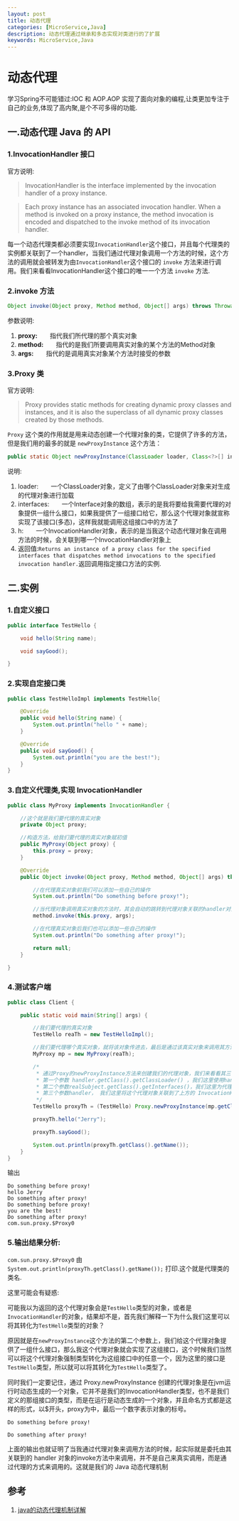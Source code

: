 ```yaml
---
layout: post
title: 动态代理
categories: [MicroService,Java]
description: 动态代理通过继承和多态实现对类进行的了扩展
keywords: MicroService,Java
---
```


# 动态代理
学习Spring不可能错过:IOC 和 AOP.AOP 实现了面向对象的编程,让类更加专注于自己的业务,体现了高内聚,是个不可多得的功能.

## 一.动态代理 Java 的 API

### 1.InvocationHandler 接口
官方说明:

> InvocationHandler is the interface implemented by the invocation handler of a proxy instance. 

> Each proxy instance has an associated invocation handler. When a method is invoked on a proxy instance, the method invocation is encoded and dispatched to the invoke method of its invocation handler.

每一个动态代理类都必须要实现`InvocationHandler`这个接口，并且每个代理类的实例都关联到了一个handler，当我们通过代理对象调用一个方法的时候，这个方法的调用就会被转发为由`InvocationHandler`这个接口的 `invoke` 方法来进行调用。我们来看看InvocationHandler这个接口的唯一一个方法 `invoke` 方法.

### 2.invoke 方法

```java
Object invoke(Object proxy, Method method, Object[] args) throws Throwable
```

参数说明:

1. **proxy:**　　指代我们所代理的那个真实对象
2. **method:**　　指代的是我们所要调用真实对象的某个方法的Method对象
3. **args:**　　指代的是调用真实对象某个方法时接受的参数

### 3.Proxy 类
官方说明:

> Proxy provides static methods for creating dynamic proxy classes and instances, and it is also the superclass of all dynamic proxy classes created by those methods. 

`Proxy` 这个类的作用就是用来动态创建一个代理对象的类，它提供了许多的方法，但是我们用的最多的就是 `newProxyInstance` 这个方法：

```java
public static Object newProxyInstance(ClassLoader loader, Class<?>[] interfaces,  InvocationHandler h)  throws IllegalArgumentException
```

说明:

1. loader:　　一个ClassLoader对象，定义了由哪个ClassLoader对象来对生成的代理对象进行加载
2. interfaces:　　一个Interface对象的数组，表示的是我将要给我需要代理的对象提供一组什么接口，如果我提供了一组接口给它，那么这个代理对象就宣称实现了该接口(多态)，这样我就能调用这组接口中的方法了
3. h:　　一个InvocationHandler对象，表示的是当我这个动态代理对象在调用方法的时候，会关联到哪一个InvocationHandler对象上
4. 返回值:`Returns an instance of a proxy class for the specified interfaces that dispatches method invocations to the specified invocation handler.`返回调用指定接口方法的实例.

## 二.实例

### 1.自定义接口

```java
public interface TestHello {

    void hello(String name);

    void sayGood();

}
```

### 2.实现自定接口类

```java
public class TestHelloImpl implements TestHello{

    @Override
    public void hello(String name) {
        System.out.println("hello " + name);
    }

    @Override
    public void sayGood() {
        System.out.println("you are the best!");
    }
}
```

### 3.自定义代理类,实现 InvocationHandler

```java
public class MyProxy implements InvocationHandler {

    //这个就是我们要代理的真实对象
    private Object proxy;

    //构造方法，给我们要代理的真实对象赋初值
    public MyProxy(Object proxy) {
        this.proxy = proxy;
    }

    @Override
    public Object invoke(Object proxy, Method method, Object[] args) throws Throwable {

        //在代理真实对象前我们可以添加一些自己的操作
        System.out.println("Do something before proxy!");

        //当代理对象调用真实对象的方法时，其会自动的跳转到代理对象关联的handler对象的invoke方法来进行调用
        method.invoke(this.proxy, args);

        //在代理真实对象后我们也可以添加一些自己的操作
        System.out.println("Do something after proxy!");

        return null;
    }

}
```

### 4.测试客户端

```java
public class Client {

    public static void main(String[] args) {

        //我们要代理的真实对象
        TestHello reaTh = new TestHelloImpl();

        //我们要代理哪个真实对象，就将该对象传进去，最后是通过该真实对象来调用其方法的
        MyProxy mp = new MyProxy(reaTh);

        /*
         * 通过Proxy的newProxyInstance方法来创建我们的代理对象，我们来看看其三个参数
         * 第一个参数 handler.getClass().getClassLoader() ，我们这里使用handler这个类的ClassLoader对象来加载我们的代理对象
         * 第二个参数realSubject.getClass().getInterfaces()，我们这里为代理对象提供的接口是真实对象所实行的接口，表示我要代理的是该真实对象，这样我就能调用这组接口中的方法了
         * 第三个参数handler， 我们这里将这个代理对象关联到了上方的 InvocationHandler 这个对象上
         */
        TestHello proxyTh = (TestHello) Proxy.newProxyInstance(mp.getClass().getClassLoader(), reaTh.getClass().getInterfaces(), mp);

        proxyTh.hello("Jerry");

        proxyTh.sayGood();

        System.out.println(proxyTh.getClass().getName());
    }
}
```

输出

```
Do something before proxy!
hello Jerry
Do something after proxy!
Do something before proxy!
you are the best!
Do something after proxy!
com.sun.proxy.$Proxy0
```

### 5.输出结果分析:

`com.sun.proxy.$Proxy0` 由 `System.out.println(proxyTh.getClass().getName());` 打印.这个就是代理类的类名.

这里可能会有疑惑:

可能我以为返回的这个代理对象会是`TestHello`类型的对象，或者是`InvocationHandler`的对象，结果却不是，首先我们解释一下为什么我们这里可以将其转化为`TestHello`类型的对象？

原因就是在`newProxyInstance`这个方法的第二个参数上，我们给这个代理对象提供了一组什么接口，那么我这个代理对象就会实现了这组接口，这个时候我们当然可以将这个代理对象强制类型转化为这组接口中的任意一个，因为这里的接口是`TestHello`类型，所以就可以将其转化为`TestHello`类型了。

同时我们一定要记住，通过 Proxy.newProxyInstance 创建的代理对象是在jvm运行时动态生成的一个对象，它并不是我们的InvocationHandler类型，也不是我们定义的那组接口的类型，而是在运行是动态生成的一个对象，并且命名方式都是这样的形式，以$开头，proxy为中，最后一个数字表示对象的标号。

```
Do something before proxy!

Do something after proxy!
```

上面的输出也就证明了当我通过代理对象来调用方法的时候，起实际就是委托由其关联到的 handler 对象的invoke方法中来调用，并不是自己来真实调用，而是通过代理的方式来调用的。这就是我们的 Java 动态代理机制



## 参考
1. [java的动态代理机制详解](http://www.cnblogs.com/xiaoluo501395377/p/3383130.html)